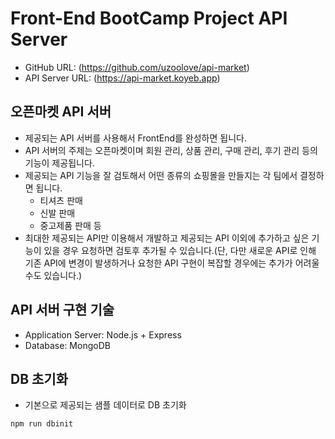 # Front-End BootCamp Project API Server

- GitHub URL: (https://github.com/uzoolove/api-market)
- API Server URL: (https://api-market.koyeb.app)

## 오픈마켓 API 서버

- 제공되는 API 서버를 사용해서 FrontEnd를 완성하면 됩니다.
- API 서버의 주제는 오픈마켓이며 회원 관리, 상품 관리, 구매 관리, 후기 관리 등의 기능이 제공됩니다.
- 제공되는 API 기능을 잘 검토해서 어떤 종류의 쇼핑몰을 만들지는 각 팀에서 결정하면 됩니다.
     - 티셔츠 판매
     - 신발 판매
     - 중고제품 판매 등
- 최대한 제공되는 API만 이용해서 개발하고 제공되는 API 이외에 추가하고 싶은 기능이 있을 경우 요청하면 검토후 추가될 수 있습니다.(단, 다만 새로운 API로 인해 기존 API에 변경이 발생하거나 요청한 API 구현이 복잡할 경우에는 추가가 어려울 수도 있습니다.)

## API 서버 구현 기술

- Application Server: Node.js + Express
- Database: MongoDB

## DB 초기화

- 기본으로 제공되는 샘플 데이터로 DB 초기화

```
npm run dbinit
```
